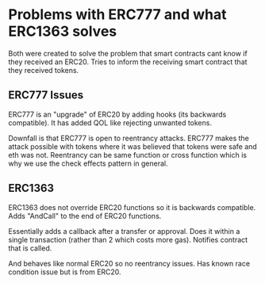 # Problems with ERC777 and what ERC1363 solves

Both were created to solve the problem that smart contracts cant know if they received an ERC20. Tries to inform the receiving smart contract that they received tokens.

## ERC777 Issues

ERC777 is an "upgrade" of ERC20 by adding hooks (its backwards compatible). It has added QOL like rejecting unwanted tokens. 

Downfall is that ERC777 is open to reentrancy attacks. ERC777 makes the attack possible with tokens where it was believed that tokens were safe and eth was not. Reentrancy can be same function or cross function which is why we use the check effects pattern in general.

## ERC1363

ERC1363 does not override ERC20 functions so it is backwards compatible. Adds "AndCall" to the end of ERC20 functions.

Essentially adds a callback after a transfer or approval. Does it within a single transaction (rather than 2 which costs more gas). Notifies contract that is called. 

And behaves like normal ERC20 so no reentrancy issues. Has known race condition issue but is from ERC20.